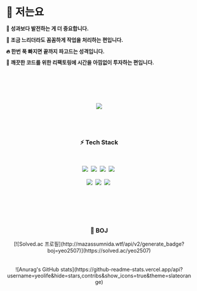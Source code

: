 # 🙋 저는요
<b>
<p style="line-height: 120%;">🌳 성과보다 발전하는 게 더 중요합니다. <br/> </p>
<p style="line-height: 120%;">💯 조금 느리더라도 꼼꼼하게 작업을 처리하는 편입니다. <br/> </p>
<p style="line-height: 120%;">🔥 한번 푹 빠지면 끝까지 파고드는 성격입니다. <br/> </p>
<p style="line-height: 120%;">🔧 깨끗한 코드를 위한 리팩토링에 시간을 아낌없이 투자하는 편입니다. <br/> </p>
</b>

<br/>

# 

<br/>

<p align="center">
<!--   <a href="https://yeo2507.notion.site/PROFILE-ae856bd1898544a1b6beede0a9d6cc6f" target="_blank"><img src="https://img.shields.io/badge/Profile-292929?style=for-the-badge&logo=Notion&logoColor=white"></a> &nbsp -->
  <a href="https://yeolife.tistory.com/" target="_blank"><img src="https://img.shields.io/badge/Tistory-F45D48?style=for-the-badge&logo=tistory&logoColor=white"></a>
</p>

#

<br/>
  
<h3 align="center"> ⚡ Tech Stack </h3> <br>
<p align="center">
  <img src="https://img.shields.io/badge/android-34A853?style=for-the-badge&logo=android&logoColor=white">&nbsp
  <img src="https://img.shields.io/badge/kotlin-7F52FF?style=for-the-badge&logo=kotlin&logoColor=white">&nbsp
  <img src="https://img.shields.io/badge/Java-1A285F?style=for-the-badge&logo=coffeescript&logoColor=white"/>&nbsp
  <img src="https://img.shields.io/badge/Firebase-FFCA28?style=for-the-badge&logo=firebase&logoColor=white">&nbsp <br><br>
  <img src="https://img.shields.io/badge/C++-00599C?style=for-the-badge&logo=cplusplus&logoColor=white">&nbsp 
  <img src="https://img.shields.io/badge/VScode-007ACC?style=for-the-badge&logo=visualstudiocode&logoColor=white">&nbsp
  <img src="https://img.shields.io/badge/MySQL-4479A1?style=for-the-badge&logo=mysql&logoColor=white">&nbsp 
</p>

<br/>

# 
<br/>

<h3 align="center"> 🌵 BOJ
</h3>
<div align="center">
  
  <!-->[![Solved.ac 프로필](http://mazassumnida.wtf/api/v2/generate_badge?boj=yeo2507)](https://solved.ac/yeo2507) <br/><br/><br/>
  ![Anurag's GitHub stats](https://github-readme-stats.vercel.app/api?username=yeolife&hide=stars,contribs&show_icons=true&theme=slateorange)
</div>

<br/>
